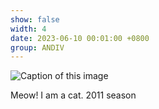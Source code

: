 ```yaml
---
show: false
width: 4
date: 2023-06-10 00:01:00 +0800
group: ANDIV
---
```

<div>
  <img data-src="{{ 'assets/images/photos/cover1.jpg' | relative_url }}" class="lazy w-100 rounded" src="{{ '/assets/images/empty_300x200.png' | relative_url }}" data-toggle="tooltip" data-placement="top" title="Caption of this image">
  <div class="card-body">
    <p class="card-text">
      Meow! I am a cat. 2011 season
    </p>
  </div>
</div>
